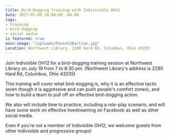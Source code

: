 ```yaml
---
title: Bird-Dogging Training with Indivisible OH12
date: 2017-07-09 10:04:00 -04:00
tags:
- training
- bird-dogging
- social media
is featured: true
main-image: "/uploads/Pence%20action.jpg"
Location: Northwest Library, 2280 Hard Rd, Columbus, Ohio 43235
---
```


Join Indivisible OH12 for a bird-dogging training session at Northwest Library on July 19 from 7 to 8:30 pm.  (Northwest Library's address is 2280 Hard Rd, Columbus, Ohio 43235) 

This training will cover what bird-dogging is, why it is an effective tactic (even though it is aggressive and can push people's comfort zones), and how to build a team to pull off an effective bird-dogging action.

We also will include time to practice, including a role-play scenario, and will have some work on effective livestreaming on Facebook as well as other social media.

Even if you're not a member of Indivisible OH12, we welcome guests from other Indivisible and progressive groups!